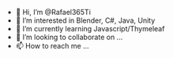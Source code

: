 - 👋 Hi, I’m @Rafael365Ti
- 👀 I’m interested in Blender, C#, Java, Unity
- 🌱 I’m currently learning Javascript/Thymeleaf
- 💞️ I’m looking to collaborate on ...
- 📫 How to reach me ...

<!---
Rafael365Ti/Rafael365Ti is a ✨ special ✨ repository because its `README.md` (this file) appears on your GitHub profile.
You can click the Preview link to take a look at your changes.
--->
